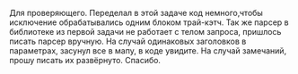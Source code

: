 Для проверяющего.
Переделал в этой задаче код немного,чтобы исключение обрабатывались одним блоком трай-кэтч. 
Так же парсер в библиотеке из первой задачи не работает с телом запроса, пришлось писать парсер вручную. 
На случай одинаковых заголовков в параметрах, засунул все в мапу, в коде увидите. 
На случай замечаний, прошу писать их развёрнуто.
Спасибо.
